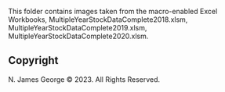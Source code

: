 This folder contains images taken from the macro-enabled Excel Workbooks, MultipleYearStockDataComplete2018.xlsm, MultipleYearStockDataComplete2019.xlsm, MultipleYearStockDataComplete2020.xlsm.

## Copyright

N. James George © 2023. All Rights Reserved.
